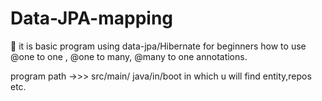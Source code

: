 # Data-JPA-mapping
🔸 it is basic program using data-jpa/Hibernate for beginners how to use @one to one , @one to many, @many to one annotations.

program path ->>>   src/main/ java/in/boot  in which u will find entity,repos etc.
